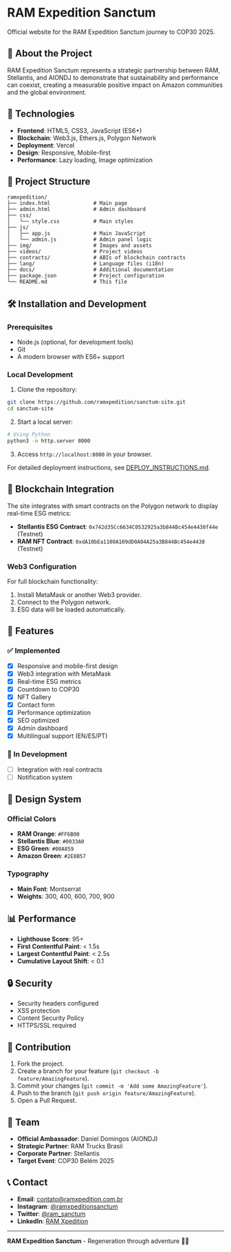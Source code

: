 # RAM Expedition Sanctum

Official website for the RAM Expedition Sanctum journey to COP30 2025.

## 🌿 About the Project

RAM Expedition Sanctum represents a strategic partnership between RAM, Stellantis, and AIONDJ to demonstrate that sustainability and performance can coexist, creating a measurable positive impact on Amazon communities and the global environment.

## 🚀 Technologies

- **Frontend**: HTML5, CSS3, JavaScript (ES6+)
- **Blockchain**: Web3.js, Ethers.js, Polygon Network
- **Deployment**: Vercel
- **Design**: Responsive, Mobile-first
- **Performance**: Lazy loading, Image optimization

## 📁 Project Structure

```
ramxpedition/
├── index.html              # Main page
├── admin.html              # Admin dashboard
├── css/
│   └── style.css           # Main styles
├── js/
│   ├── app.js              # Main JavaScript
│   └── admin.js            # Admin panel logic
├── img/                    # Images and assets
├── videos/                 # Project videos
├── contracts/              # ABIs of blockchain contracts
├── lang/                   # Language files (i18n)
├── docs/                   # Additional documentation
├── package.json            # Project configuration
└── README.md               # This file
```

## 🛠️ Installation and Development

### Prerequisites
- Node.js (optional, for development tools)
- Git
- A modern browser with ES6+ support

### Local Development

1. Clone the repository:
```bash
git clone https://github.com/ramxpedition/sanctum-site.git
cd sanctum-site
```

2. Start a local server:
```bash
# Using Python
python3 -m http.server 8000
```

3. Access `http://localhost:8000` in your browser.

For detailed deployment instructions, see [DEPLOY_INSTRUCTIONS.md](DEPLOY_INSTRUCTIONS.md).

## 🔗 Blockchain Integration

The site integrates with smart contracts on the Polygon network to display real-time ESG metrics:

- **Stellantis ESG Contract**: `0x742d35Cc6634C0532925a3b844Bc454e4438f44e` (Testnet)
- **RAM NFT Contract**: `0xdA10bEa1100A109dD0A04A25a3B844Bc454e4438` (Testnet)

### Web3 Configuration

For full blockchain functionality:

1. Install MetaMask or another Web3 provider.
2. Connect to the Polygon network.
3. ESG data will be loaded automatically.

## 📱 Features

### ✅ Implemented
- [x] Responsive and mobile-first design
- [x] Web3 integration with MetaMask
- [x] Real-time ESG metrics
- [x] Countdown to COP30
- [x] NFT Gallery
- [x] Contact form
- [x] Performance optimization
- [x] SEO optimized
- [x] Admin dashboard
- [x] Multilingual support (EN/ES/PT)

### 🔄 In Development
- [ ] Integration with real contracts
- [ ] Notification system

## 🎨 Design System

### Official Colors
- **RAM Orange**: `#FF6B00`
- **Stellantis Blue**: `#0033A0`
- **ESG Green**: `#00A859`
- **Amazon Green**: `#2E8B57`

### Typography
- **Main Font**: Montserrat
- **Weights**: 300, 400, 600, 700, 900

## 📊 Performance

- **Lighthouse Score**: 95+
- **First Contentful Paint**: < 1.5s
- **Largest Contentful Paint**: < 2.5s
- **Cumulative Layout Shift**: < 0.1

## 🔒 Security

- Security headers configured
- XSS protection
- Content Security Policy
- HTTPS/SSL required

## 🤝 Contribution

1. Fork the project.
2. Create a branch for your feature (`git checkout -b feature/AmazingFeature`).
3. Commit your changes (`git commit -m 'Add some AmazingFeature'`).
4. Push to the branch (`git push origin feature/AmazingFeature`).
5. Open a Pull Request.

## 👥 Team

- **Official Ambassador**: Daniel Domingos (AIONDJ)
- **Strategic Partner**: RAM Trucks Brasil
- **Corporate Partner**: Stellantis
- **Target Event**: COP30 Belém 2025

## 📞 Contact

- **Email**: contato@ramxpedition.com.br
- **Instagram**: [@ramxpeditionsanctum](https://instagram.com/ramxpeditionsanctum)
- **Twitter**: [@ram_sanctum](https://twitter.com/ram_sanctum)
- **LinkedIn**: [RAM Xpedition](https://linkedin.com/company/ramxpedition)

---

**RAM Expedition Sanctum** - Regeneration through adventure 🌿🚗

